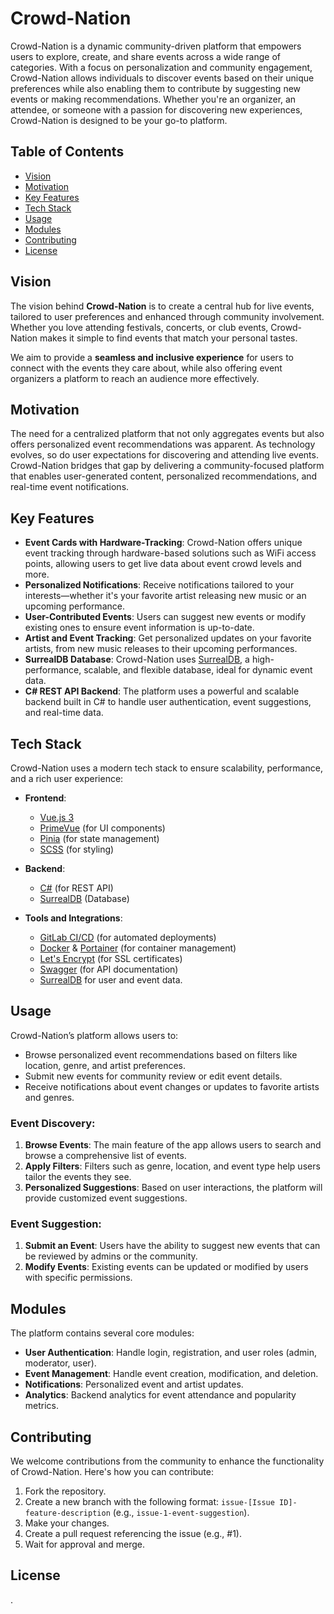 # Crowd-Nation

Crowd-Nation is a dynamic community-driven platform that empowers users to explore, create, and share events across a wide range of categories. With a focus on personalization and community engagement, Crowd-Nation allows individuals to discover events based on their unique preferences while also enabling them to contribute by suggesting new events or making recommendations. Whether you're an organizer, an attendee, or someone with a passion for discovering new experiences, Crowd-Nation is designed to be your go-to platform.

## Table of Contents
- [Vision](#vision)
- [Motivation](#motivation)
- [Key Features](#key-features)
- [Tech Stack](#tech-stack)
- [Usage](#usage)
- [Modules](#modules)
- [Contributing](#contributing)
- [License](#license)

## Vision

The vision behind **Crowd-Nation** is to create a central hub for live events, tailored to user preferences and enhanced through community involvement. Whether you love attending festivals, concerts, or club events, Crowd-Nation makes it simple to find events that match your personal tastes. 

We aim to provide a **seamless and inclusive experience** for users to connect with the events they care about, while also offering event organizers a platform to reach an audience more effectively.

## Motivation

The need for a centralized platform that not only aggregates events but also offers personalized event recommendations was apparent. As technology evolves, so do user expectations for discovering and attending live events. Crowd-Nation bridges that gap by delivering a community-focused platform that enables user-generated content, personalized recommendations, and real-time event notifications.

## Key Features

- **Event Cards with Hardware-Tracking**: Crowd-Nation offers unique event tracking through hardware-based solutions such as WiFi access points, allowing users to get live data about event crowd levels and more.
- **Personalized Notifications**: Receive notifications tailored to your interests—whether it's your favorite artist releasing new music or an upcoming performance.
- **User-Contributed Events**: Users can suggest new events or modify existing ones to ensure event information is up-to-date.
- **Artist and Event Tracking**: Get personalized updates on your favorite artists, from new music releases to their upcoming performances.
- **SurrealDB Database**: Crowd-Nation uses [SurrealDB](https://surrealdb.com/), a high-performance, scalable, and flexible database, ideal for dynamic event data.
- **C# REST API Backend**: The platform uses a powerful and scalable backend built in C# to handle user authentication, event suggestions, and real-time data.

## Tech Stack

Crowd-Nation uses a modern tech stack to ensure scalability, performance, and a rich user experience:

- **Frontend**: 
  - [Vue.js 3](https://vuejs.org/)
  - [PrimeVue](https://www.primefaces.org/primevue/) (for UI components)
  - [Pinia](https://pinia.vuejs.org/) (for state management)
  - [SCSS](https://sass-lang.com/) (for styling)

- **Backend**:
  - [C#](https://learn.microsoft.com/en-us/dotnet/csharp/) (for REST API)
  - [SurrealDB](https://surrealdb.com/) (Database)

- **Tools and Integrations**:
  - [GitLab CI/CD](https://docs.gitlab.com/ee/ci/) (for automated deployments)
  - [Docker](https://www.docker.com/) & [Portainer](https://www.portainer.io/) (for container management)
  - [Let's Encrypt](https://letsencrypt.org/) (for SSL certificates)
  - [Swagger](https://swagger.io/) (for API documentation)
  - [SurrealDB](https://surrealdb.com/) for user and event data.

## Usage

Crowd-Nation’s platform allows users to:

- Browse personalized event recommendations based on filters like location, genre, and artist preferences.
- Submit new events for community review or edit event details.
- Receive notifications about event changes or updates to favorite artists and genres.
  
### Event Discovery:

1. **Browse Events**: The main feature of the app allows users to search and browse a comprehensive list of events.
2. **Apply Filters**: Filters such as genre, location, and event type help users tailor the events they see.
3. **Personalized Suggestions**: Based on user interactions, the platform will provide customized event suggestions.

### Event Suggestion:

1. **Submit an Event**: Users have the ability to suggest new events that can be reviewed by admins or the community.
2. **Modify Events**: Existing events can be updated or modified by users with specific permissions.

## Modules

The platform contains several core modules:

- **User Authentication**: Handle login, registration, and user roles (admin, moderator, user).
- **Event Management**: Handle event creation, modification, and deletion.
- **Notifications**: Personalized event and artist updates.
- **Analytics**: Backend analytics for event attendance and popularity metrics.

## Contributing

We welcome contributions from the community to enhance the functionality of Crowd-Nation. Here's how you can contribute:

1. Fork the repository.
2. Create a new branch with the following format: `issue-[Issue ID]-feature-description` (e.g., `issue-1-event-suggestion`).
3. Make your changes.
4. Create a pull request referencing the issue (e.g., #1).
5. Wait for approval and merge.

## License

.
